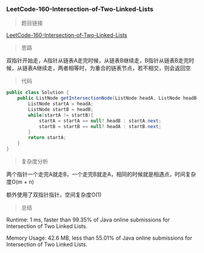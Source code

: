### LeetCode-160-Intersection-of-Two-Linked-Lists

> 题目链接

[LeetCode-160-Intersection-of-Two-Linked-Lists](https://leetcode.com/problems/intersection-of-two-linked-lists/)

> 思路

双指针开始走，A指针从链表A走完时候，从链表B继续走，B指针从链表B走完时候，从链表A继续走，两者相等时，为重合的链表节点，若不相交，则会返回空

> 代码

```java
public class Solution {
    public ListNode getIntersectionNode(ListNode headA, ListNode headB) {
        ListNode startA = headA;
        ListNode startB = headB;
        while(startA != startB){
            startA = startA == null? headB : startA.next;
            startB = startB == null? headA : startB.next;
        }
        return startA;
    }
}
```

> 复杂度分析

两个指针一个走完A就走B，一个走完B就走A，相同的时候就是相遇点，时间复杂度O(m + n)

额外使用了双指针指针，空间复杂度O(1)

> 总结

Runtime: 1 ms, faster than 99.35% of Java online submissions for Intersection of Two Linked Lists.

Memory Usage: 42.6 MB, less than 55.01% of Java online submissions for Intersection of Two Linked Lists.
